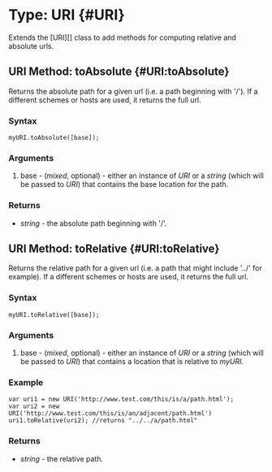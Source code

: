Type: URI {#URI}
==================

Extends the [URI][] class to add methods for computing relative and absolute urls.

URI Method: toAbsolute {#URI:toAbsolute}
----------------------------------------

Returns the absolute path for a given url (i.e. a path beginning with '/'). If a different schemes or hosts are used, it returns the full url.

### Syntax

	myURI.toAbsolute([base]);

### Arguments

1. base - (*mixed*, optional) - either an instance of *URI* or a *string* (which will be passed to *URI*) that contains the base location for the path.

### Returns

* *string* - the absolute path beginning with '/'.

URI Method: toRelative {#URI:toRelative}
----------------------------------------

Returns the relative path for a given url (i.e. a path that might include '../' for example). If a different schemes or hosts are used, it returns the full url.

### Syntax

	myURI.toRelative([base]);

### Arguments

1. base - (*mixed*, optional) - either an instance of *URI* or a *string* (which will be passed to *URI*) that contains a location that is relative to *myURI*.

### Example

	var uri1 = new URI('http://www.test.com/this/is/a/path.html');
	var uri2 = new URI('http://www.test.com/this/is/an/adjacent/path.html')
	uri1.toRelative(uri2); //returns "../../a/path.html"

### Returns

* *string* - the relative path.
